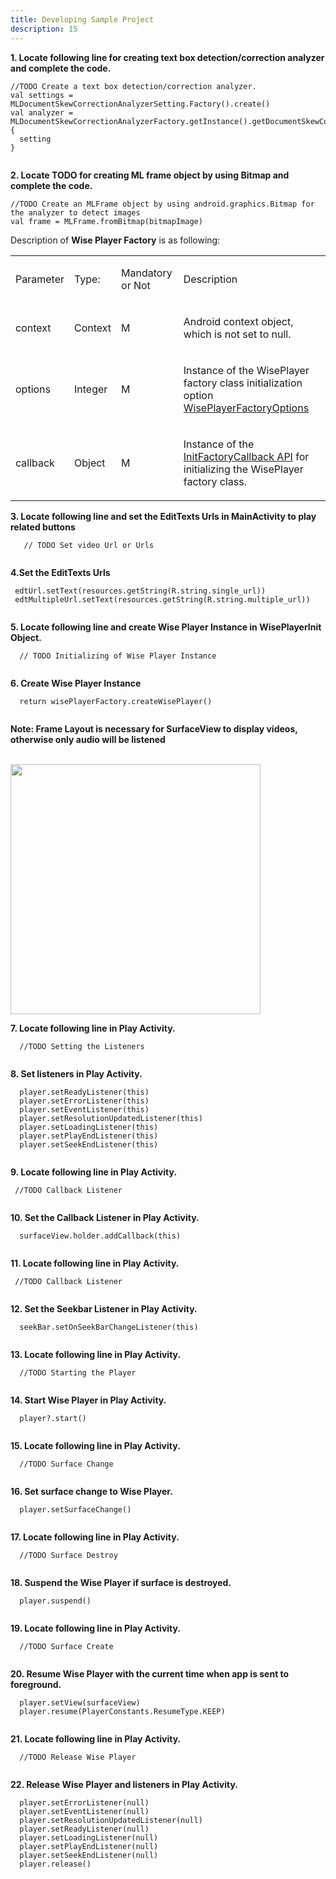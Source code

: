 ```yaml
---
title: Developing Sample Project
description: 15
---
```


<p><strong>1. Locate following line for creating text box detection/correction analyzer and complete the code.</strong></p>
<pre><div id="copy-button10" class="copy-btn" title="Copy" onclick="copyCode(this.id)"></div><code>//TODO Create a text box detection/correction analyzer.
<span class="kwd">val </span><span class="pln">settings = </span><span class="typ">MLDocumentSkewCorrectionAnalyzerSetting</span><span class="pln">.Factory().create()</span>
<span class="kwd">val </span><span class="pln">analyzer = </span><span class="typ">MLDocumentSkewCorrectionAnalyzerFactory</span><span class="pln">.getInstance().getDocumentSkewCorrectionAnalyzer </span><span class="pun">{</span>
  <span class="pln">setting</span>
<span class="pun">}</span>
<span class="pln">
</span></code></pre>
<p><strong>2. Locate TODO for creating ML frame object by using Bitmap and complete the code.</strong></p>
<pre><div id="copy-button11" class="copy-btn" title="Copy" onclick="copyCode(this.id)"></div><code>//TODO Create an MLFrame object by using android.graphics.Bitmap for the analyzer to detect images
<span class="kwd">val </span><span class="pln">frame = </span><span class="typ">MLFrame</span><span class="pln">.fromBitmap(bitmapImage)</span>
</span></code></pre>
<p>Description of <strong>Wise Player Factory</strong> is as following:<br></p>
<table style="width: 100%;table-layout: fixed;">
	<tbody><tr></tr>
	<tr><td colspan="1" rowspan="1"><p>Parameter</p>
	</td><td colspan="1" rowspan="1"><p>Type:</p>
	</td><td colspan="1" rowspan="1"><p>Mandatory or Not</p>
	</td><td colspan="1" rowspan="1"><p>Description</p>
	</td></tr>
	<tr><td colspan="1" rowspan="1"><p>context</p>
	</td><td colspan="1" rowspan="1"><p>Context</p>
	</td><td colspan="1" rowspan="1"><p>M</p>
	</td><td colspan="1" rowspan="1"><p>Android context object, which is not set to null.</p>
	</td></tr>
	<tr><td colspan="1" rowspan="1"><p>options</p>
	</td><td colspan="1" rowspan="1"><p>Integer</p>
	</td><td colspan="1" rowspan="1"><p>M</p>
	</td><td colspan="1" rowspan="1"><p>Instance of the WisePlayer factory class initialization option <a href="https://developer.huawei.com/consumer/en/doc/HMSCore-References-V5/wpf-options-0000001050439397-V5" target="_blank">WisePlayerFactoryOptions</a></p>
	</td></tr>
	<tr><td colspan="1" rowspan="1"><p>callback</p>
	</td><td colspan="1" rowspan="1"><p>Object</p>
	</td><td colspan="1" rowspan="1"><p>M</p>
	</td><td colspan="1" rowspan="1"><p>Instance of the <a href="https://developer.huawei.com/consumer/en/doc/HMSCore-References-V5/init-factory-callback-0000001050199187-V5" target="_blank">InitFactoryCallback API</a> for initializing the WisePlayer factory class.</p>
	</td></tr>
</tbody></table>
<p><strong>3. Locate following line and set the EditTexts Urls in MainActivity to play related buttons</strong></p>
<pre><div id="copy-button12" class="copy-btn" title="Copy" onclick="copyCode(this.id)"></div><code>   // TODO Set video Url or Urls
<span class="pln">
</span></code></pre>
<p><strong>4.Set the EditTexts Urls </strong></p>
<pre><div id="copy-button13" class="copy-btn" title="Copy" onclick="copyCode(this.id)"></div><code> edtUrl.setText(resources.getString(R.string.single_url))
 edtMultipleUrl.setText(resources.getString(R.string.multiple_url))
 <span class="pln">
</span></code></pre>
<p><strong>5. Locate following line and create Wise Player Instance in WisePlayerInit Object. </strong></p>
<pre><div id="copy-button14" class="copy-btn" title="Copy" onclick="copyCode(this.id)"></div><code>  // TODO Initializing of Wise Player Instance
<span class="pln">
</span></code></pre>
<p><strong>6. Create Wise Player Instance</strong></p>
<pre><div id="copy-button15" class="copy-btn" title="Copy" onclick="copyCode(this.id)"></div><code>  return wisePlayerFactory.createWisePlayer()
<span class="pln">
</span></code></pre>
<aside class="special">
	<p><strong>Note: Frame Layout is necessary for SurfaceView to display videos, otherwise only audio will be listened</strong></p>
</aside>
<br><img style="width: 400.00px" src="https://raw.githubusercontent.com/bekiryavuzkoc/testRepo/gh-pages/assets/framelayout.PNG" onclick="imageclick(src)">
<p><strong>7. Locate following line in Play Activity.</strong></p>
<pre><div id="copy-button17" class="copy-btn" title="Copy" onclick="copyCode(this.id)"></div><code>  //TODO Setting the Listeners
<span class="pln">
</span></code></pre>
<p><strong>8. Set listeners in Play Activity.</strong></p>
<pre><div id="copy-button18" class="copy-btn" title="Copy" onclick="copyCode(this.id)"></div><code>  player.setReadyListener(this)
  player.setErrorListener(this)
  player.setEventListener(this)
  player.setResolutionUpdatedListener(this)
  player.setLoadingListener(this)
  player.setPlayEndListener(this)
  player.setSeekEndListener(this)
  <span class="pln">
</span></code></pre>
<p><strong>9. Locate following line in Play Activity.</strong></p>
<pre><div id="copy-button19" class="copy-btn" title="Copy" onclick="copyCode(this.id)"></div><code> //TODO Callback Listener
<span class="pln">
</span></code></pre>
<p><strong>10. Set the Callback Listener in Play Activity.</strong></p>
<pre><div id="copy-button20" class="copy-btn" title="Copy" onclick="copyCode(this.id)"></div><code>  surfaceView.holder.addCallback(this)
<span class="pln">
</span></code></pre>
<p><strong>11. Locate following line in Play Activity.</strong></p>
<pre><div id="copy-button21" class="copy-btn" title="Copy" onclick="copyCode(this.id)"></div><code> //TODO Callback Listener
<span class="pln">
</span></code></pre>
<p><strong>12. Set the Seekbar Listener in Play Activity.</strong></p>
<pre><div id="copy-button22" class="copy-btn" title="Copy" onclick="copyCode(this.id)"></div><code>  seekBar.setOnSeekBarChangeListener(this)
<span class="pln">
</span></code></pre>
<p><strong>13. Locate following line in Play Activity.</strong></p>
<pre><div id="copy-button23" class="copy-btn" title="Copy" onclick="copyCode(this.id)"></div><code>  //TODO Starting the Player
	<span class="pln">
</span></code></pre>
<p><strong>14. Start Wise Player in Play Activity.</strong></p>
<pre><div id="copy-button24" class="copy-btn" title="Copy" onclick="copyCode(this.id)"></div><code>  player?.start()
<span class="pln">
</span></code></pre>
<p><strong>15. Locate following line in Play Activity. </strong></p>
<pre><div id="copy-button25" class="copy-btn" title="Copy" onclick="copyCode(this.id)"></div><code>  //TODO Surface Change
<span class="pln">
</span></code></pre>
<p><strong>16. Set surface change to Wise Player.</strong></p>
<pre><div id="copy-button26" class="copy-btn" title="Copy" onclick="copyCode(this.id)"></div><code>  player.setSurfaceChange()
<span class="pln">
</span></code></pre>
<p><strong>17. Locate following line in Play Activity. </strong></p>
<pre><div id="copy-button27" class="copy-btn" title="Copy" onclick="copyCode(this.id)"></div><code>  //TODO Surface Destroy
<span class="pln">
</span></code></pre>
<p><strong>18. Suspend the Wise Player if surface is destroyed.</strong></p>
<pre><div id="copy-button28" class="copy-btn" title="Copy" onclick="copyCode(this.id)"></div><code>  player.suspend()
<span class="pln">
</span></code></pre>
<p><strong>19. Locate following line in Play Activity. </strong></p>
<pre><div id="copy-button29" class="copy-btn" title="Copy" onclick="copyCode(this.id)"></div><code>  //TODO Surface Create
<span class="pln">
</span></code></pre>
<p><strong>20. Resume Wise Player with the current time when app is sent to foreground.</strong></p>
<pre><div id="copy-button30" class="copy-btn" title="Copy" onclick="copyCode(this.id)"></div><code>  player.setView(surfaceView)
  player.resume(PlayerConstants.ResumeType.KEEP)
<span class="pln">
</span></code></pre>
<p><strong>21. Locate following line in Play Activity.</strong></p>
<pre><div id="copy-button31" class="copy-btn" title="Copy" onclick="copyCode(this.id)"></div><code>  //TODO Release Wise Player
<span class="pln">
</span></code></pre>
<p><strong>22. Release Wise Player and listeners in Play Activity. </strong></p>
<pre><div id="copy-button32" class="copy-btn" title="Copy" onclick="copyCode(this.id)"></div><code>  player.setErrorListener(null)
  player.setEventListener(null)
  player.setResolutionUpdatedListener(null)
  player.setReadyListener(null)
  player.setLoadingListener(null)
  player.setPlayEndListener(null)
  player.setSeekEndListener(null)
  player.release()
<span class="pln">
</span></code></pre>
